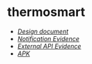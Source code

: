 # thermosmart

- [*Design document*](design/design_document.md)
- [*Notification Evidence*](design/test_evidences/notifications_test.mkv)
- [*External API Evidence*](design/test_evidences/external_api_evidence.mkv)
- [*APK*](apk/app-debug.apk)